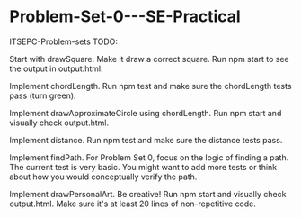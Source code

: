 # Problem-Set-0---SE-Practical

ITSEPC-Problem-sets
TODO:

 Start with drawSquare. Make it draw a correct square. Run npm start to see the output in output.html.

 Implement chordLength. Run npm test and make sure the chordLength tests pass (turn green).

 Implement drawApproximateCircle using chordLength. Run npm start and visually check output.html.

 Implement distance. Run npm test and make sure the distance tests pass.

 Implement findPath. For Problem Set 0, focus on the logic of finding a path. The current test is very basic. You might want to add more tests or think about how you would conceptually verify the path.

 Implement drawPersonalArt. Be creative! Run npm start and visually check output.html. Make sure it's at least 20 lines of non-repetitive code.
